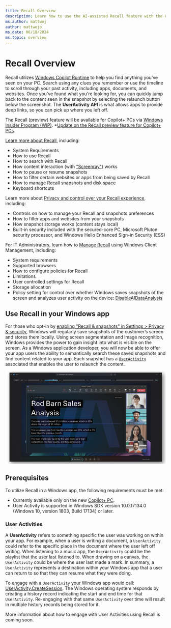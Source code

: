 ```yaml
---
title: Recall Overview
description: Learn how to use the AI-assisted Recall feature with the User Activity API in Windows.
ms.author: mattwoj
author: mattwojo
ms.date: 06/18/2024
ms.topic: overview
---
```


# Recall Overview

Recall utilizes [Windows Copilot Runtime](../overview.md) to help you find anything you’ve seen on your PC. Search using any clues you remember or use the timeline to scroll through your past activity, including apps, documents, and websites. Once you’ve found what you're looking for, you can quickly jump back to the content seen in the snapshot by selecting the relaunch button below the screenshot. The **UserActivity API** is what allows apps to provide deep links, so you can pick up where you left off.

The Recall (preview) feature will be available for Copilot+ PCs via [Windows Insider Program (WIP)](https://www.microsoft.com/windowsinsider/). *[Update on the Recall preview feature for Copilot+ PCs](https://blogs.windows.com/windowsexperience/2024/06/07/update-on-the-recall-preview-feature-for-copilot-pcs/).

[Learn more about Recall](https://support.microsoft.com/windows/retrace-your-steps-with-recall-aa03f8a0-a78b-4b3e-b0a1-2eb8ac48701c), including:

- System Requirements
- How to use Recall
- How to search with Recall
- How content interaction (with ["Screenray"](https://support.microsoft.com/windows/retrace-your-steps-with-recall-aa03f8a0-a78b-4b3e-b0a1-2eb8ac48701c#:~:text=Recall%20opens%20the%20snapshot%20and,cursor%20is%20blue%20and%20white.)) works
- How to pause or resume snapshots
- How to filter certain websites or apps from being saved by Recall
- How to manage Recall snapshots and disk space
- Keyboard shortcuts

Learn more about [Privacy and control over your Recall experience](https://support.microsoft.com/windows/privacy-and-control-over-your-recall-experience-d404f672-7647-41e5-886c-a3c59680af15), including:

- Controls on how to manage your Recall and snapshots preferences
- How to filter apps and websites from your snapshots
- How snapshot storage works (content stays local)
- Built-in security included with the secured-core PC, Microsoft Pluton security processor, and Windows Hello Enhanced Sign-in Security (ESS)

For IT Administrators, learn how to [Manage Recall](/windows/client-management/manage-recall) using Windows Client Management, including:

- System requirements
- Supported browsers
- How to configure policies for Recall
- Limitations
- User controlled settings for Recall
- Storage allocation
- Policy setting for control over whether Windows saves snapshots of the screen and analyzes user activity on the device: [DisableAIDataAnalysis](/windows/client-management/mdm/policy-csp-windowsai#disableaidataanalysis)

## Use Recall in your Windows app

For those who opt-in by [enabling "Recall & snapshots" in Settings > Privacy & security](https://support.microsoft.com/windows/privacy-and-control-over-your-recall-experience-d404f672-7647-41e5-886c-a3c59680af15#:~:text=You%20can%20turn%20on%20or,and%20selecting%20the%20pause%20option), Windows will regularly save snapshots of the customer’s screen and stores them locally. Using screen segmentation and image recognition, Windows provides the power to gain insight into what is visible on the screen. As a Windows application developer, you will now be able to offer your app users the ability to semantically search these saved snapshots and find content related to your app. Each snapshot has a [`UserActivity`](/uwp/api/windows.applicationmodel.useractivities) associated that enables the user to relaunch the content.

![Screenshot of the Recall interface showing a Redbarn Sale Analysis app sample.](../images/recall-redbarn.png)

## Prerequisites

To utilize Recall in a Windows app, the following requirements must be met:

- Currently available only on the new [Copilot+ PC](../npu-devices/index.md).
- User Activity is supported in Windows SDK version 10.0.17134.0 (Windows 10, version 1803, Build 17134) or later.

### User Activities

A **UserActivity** refers to something specific the user was working on within your app. For example, when a user is writing a document, a `UserActivity` could refer to the specific place in the document where the user left off writing. When listening to a music app, the `UserActivity` could be the playlist that the user last listened to. When drawing on a canvas, the `UserActivity` could be where the user last made a mark. In summary, a `UserActivity` represents a destination within your Windows app that a user can return to so that they can resume what they were doing.

To engage with a `UserActivity` your Windows app would call: [UserActivity.CreateSession](/uwp/api/windows.applicationmodel.useractivities.useractivity.createsession). The Windows operating system responds by creating a history record indicating the start and end time for that `UserActivity`. Re-engaging with that same `UserActivity` over time will result in multiple history records being stored for it.

More information about how to engage with User Activities using Recall is coming soon.
